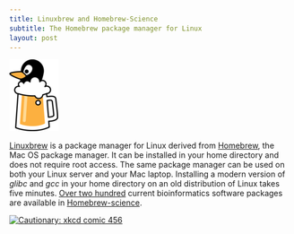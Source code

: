 ```yaml
---
title: Linuxbrew and Homebrew-Science
subtitle: The Homebrew package manager for Linux
layout: post
---
```


![Linuxbrew logo](/img/linuxbrew.png)

[Linuxbrew](http://linuxbrew.sh) is a package manager for Linux derived from [Homebrew](http://brew.sh), the Mac OS package manager. It can be installed in your home directory and does not require root access. The same package manager can be used on both your Linux server and your Mac laptop. Installing a modern version of *glibc* and *gcc* in your home directory on an old distribution of Linux takes five minutes. [Over two hundred](https://github.com/Homebrew/homebrew-science/search?q=bioinformatics) current bioinformatics software packages are available in [Homebrew-science](https://github.com/Homebrew/homebrew-science).

[![Cautionary: xkcd comic 456](https://imgs.xkcd.com/comics/cautionary.png)](http://xkcd.com/456/)
